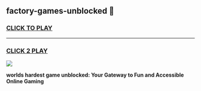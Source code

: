 
## factory-games-unblocked 👋
<h3>
<a href="https://premium.freeplayer.one?title=factory-games-unblocked&ref=14F">CLICK TO PLAY</a></h3>
<hr>

<h3>
<a href="https://premium.freeplayer.one?title=factory-games-unblocked&ref=14F">CLICK 2 PLAY</a>
  
</h3>

<a href="https://premium.freeplayer.one?title=factory-games-unblocked&ref=12F/"><img src="https://clearcache.store/games.png"></a>


**worlds hardest game unblocked: Your Gateway to Fun and Accessible Online Gaming**
